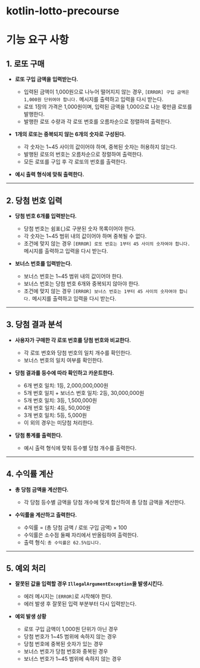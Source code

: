 # kotlin-lotto-precourse

# 기능 요구 사항

## 1. 로또 구매

- **로또 구입 금액을 입력받는다.**
    - 입력된 금액이 1,000원으로 나누어 떨어지지 않는 경우, `[ERROR] 구입 금액은 1,000원 단위여야 합니다.` 메시지를 출력하고 입력을 다시 받는다.
    - 로또 1장의 가격은 1,000원이며, 입력된 금액을 1,000으로 나눈 몫만큼 로또를 발행한다.
    - 발행한 로또 수량과 각 로또 번호를 오름차순으로 정렬하여 출력한다.

- **1개의 로또는 중복되지 않는 6개의 숫자로 구성된다.**
    - 각 숫자는 1~45 사이의 값이어야 하며, 중복된 숫자는 허용하지 않는다.
    - 발행된 로또의 번호는 오름차순으로 정렬하여 출력한다.
    - 모든 로또를 구입 후 각 로또의 번호를 출력한다.

- **예시 출력 형식에 맞춰 출력한다.**

---

## 2. 당첨 번호 입력

- **당첨 번호 6개를 입력받는다.**
    - 당첨 번호는 쉼표(,)로 구분된 숫자 목록이어야 한다.
    - 각 숫자는 1~45 범위 내의 값이어야 하며 중복될 수 없다.
    - 조건에 맞지 않는 경우 `[ERROR] 로또 번호는 1부터 45 사이의 숫자여야 합니다.` 메시지를 출력하고 입력을 다시 받는다.

- **보너스 번호를 입력받는다.**
    - 보너스 번호는 1~45 범위 내의 값이어야 한다.
    - 보너스 번호는 당첨 번호 6개와 중복되지 않아야 한다.
    - 조건에 맞지 않는 경우 `[ERROR] 보너스 번호는 1부터 45 사이의 숫자여야 합니다.` 메시지를 출력하고 입력을 다시 받는다.

---

## 3. 당첨 결과 분석

- **사용자가 구매한 각 로또 번호를 당첨 번호와 비교한다.**
    - 각 로또 번호와 당첨 번호의 일치 개수를 확인한다.
    - 보너스 번호의 일치 여부를 확인한다.

- **당첨 결과를 등수에 따라 확인하고 카운트한다.**
    - 6개 번호 일치: 1등, 2,000,000,000원
    - 5개 번호 일치 + 보너스 번호 일치: 2등, 30,000,000원
    - 5개 번호 일치: 3등, 1,500,000원
    - 4개 번호 일치: 4등, 50,000원
    - 3개 번호 일치: 5등, 5,000원
    - 이 외의 경우는 미당첨 처리한다.

- **당첨 통계를 출력한다.**
    - 예시 출력 형식에 맞춰 등수별 당첨 개수를 출력한다.

---

## 4. 수익률 계산

- **총 당첨 금액을 계산한다.**
    - 각 당첨 등수별 금액을 당첨 개수에 맞게 합산하여 총 당첨 금액을 계산한다.

- **수익률을 계산하고 출력한다.**
    - 수익률 = (총 당첨 금액 / 로또 구입 금액) × 100
    - 수익률은 소수점 둘째 자리에서 반올림하여 출력한다.
    - 출력 형식: `총 수익률은 62.5%입니다.`

---

## 5. 예외 처리

- **잘못된 값을 입력할 경우 `IllegalArgumentException`을 발생시킨다.**
    - 에러 메시지는 `[ERROR]`로 시작해야 한다.
    - 에러 발생 후 잘못된 입력 부분부터 다시 입력받는다.

- **예외 발생 상황**
    - 로또 구입 금액이 1,000원 단위가 아닌 경우
    - 당첨 번호가 1~45 범위에 속하지 않는 경우
    - 당첨 번호에 중복된 숫자가 있는 경우
    - 보너스 번호가 당첨 번호와 중복된 경우
    - 보너스 번호가 1~45 범위에 속하지 않는 경우